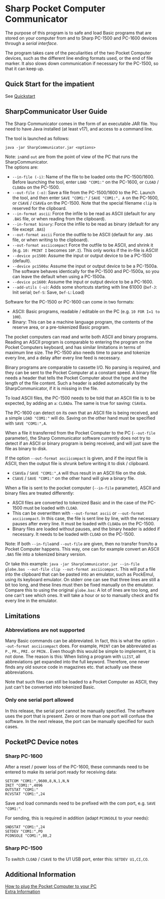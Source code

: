 # Sharp Pocket Computer Communicator

The purpose of this program is to safe and load Basic programs that are stored on your computer
from and to Sharp PC-1500 and PC-1600 devices through a _serial interface_.

The program takes care of the peculiarities of the two Pocket Computer devices, such as the different line
ending formats used, or the end of file marker. It also slows down communication if necessary
for the PC-1500, so that it can keep up.

## Quick Start for the impatient

See [Quickstart](Quickstart.md)

## SharpCommunicator User Guide

The Sharp Communicator comes in the form of an executable JAR file. You need
to have Java installed (at least v17), and access to a command line.

The tool is launched as follows:

`java -jar SharpCommunicator.jar <options>`

Note: `in`and `out` are from the point of view of the PC that runs the SharpCommunicator.  
The options are:

- `--in-file (-i)`: Name of the file to be loaded onto the PC-1500/1600. Before launching the tool, enter `LOAD "COM1:"`
  on the PC-1600, or `CLOAD` / `CLOADa` on the PC-1500.
- `--out-file (-o)`: Save a file from the PC-1500/1600 to the PC. Launch the tool, and then enter `SAVE "COM1:"` /
  `SAVE "COM1:", A` on the PC-1600, or `CSAVE` / `CSAVEa` on the PC-1500.
  Note that the special filename `clip` is reserved for the clipboard.
- `--in-format ascii`: Force the infile to be read as ASCII (default for any `.BAS` file, or when reading from the
  clipboard).
- `--in-format binary`: Force the infile to be read as binary (default for any file except `.BAS`)
- `--out-format ascii` Force the outfile to be ASCII (default for any `.BAS` file, or when writing to the clipboard).
- `--out-format asciicompact` Force the outfile to be ASCII, and shrink it (e.g. `10: PRINT I` becomes `10P.I`). This
  only works if the in-file is ASCII!
- `--device pc1500`: Assume the input or output device to be a PC-1500 (default).
- `--device pc1500a`: Assume the input or output device to be a PC-1500a. The software behaves identically for the
  PC-1500 and PC-1500a, so you can leave the default when using a PC-1500a.
- `--device pc1600`: Assume the input or output device to be a PC-1600.
- `--add-utils (-u)`: Adds some shortcuts starting with line 61000 (`Def-J`: Init serial; `Def-S`: Save, `Def-L`: Load)

Software for the PC-1500 or PC-1600 can come in two formats:

- ASCII: Basic programs, readable / editable on the PC (e.g. `10 FOR I=1 to 100`).
- Binary: This can be a machine language program, the contents of the reserve area, or a pre-tokenized Basic program.

The pocket computers can read and write both ASCII and binary programs. Reading an ASCII program is comparable to
entering the program on the Pocket Computers keyboard, and has similar limitations in terms of maximum line size. The
PC-1500 also needs time to parse and tokenize every line, and a delay after every line feed is necessary.

Binary programs are comparable to cassette I/O. No parsing is required, and they can be sent to the Pocket Computer
at a constant speed. A binary file needs a header that tells the Pocket Computer about the type and the length
of the file content. Such a header is added automatically by the SharpCommunicator, if it is missing in the file.

To load ASCII files, the PC-1500 needs to be told that an ASCII file is to be expected, by adding an `a`: `CLOADa`.
The same is true for saving: `CSAVEa`.

The PC-1600 can detect on its own that an ASCII file is being received, and a simple `LOAD "COM1:"` will do.
Saving on the other hand must be specified with `SAVE "COM1:",A`.

When a file it transferred from the Pocket Computer to the PC (`--out-file` parameter), the Sharp Communicator software
currently does not try to detect if an ASCII or binary program is being received, and will just save the file
as binary to disk.

If the option `--out-format asciicompact` is given, and if the input file is ASCII, then the
output file is shrunk before writing it to disk / clipboard.

- `CSAVEa` / `SAVE "COM1:",A` will thus result in an ASCII file on the disk.
- `CSAVE` / `SAVE "COM1:"` on the other hand will give a binary file.

When a file is sent to the pocket computer (`--in-file` parameter), ASCII and binary files are treated differently:

- ASCII files are converted to tokenized Basic and in the case of the PC-1500 must be loaded with `CLOAD`.
- This can be overwritten with `--out-format ascii` or `--out-format asciicompact`. In this case, the file is
  sent line by line, with the necessary pauses after every line. It must be loaded with `CLOADa` on the PC-1500.
- Binary files are loaded without pauses, and the binary header is added if necessary. It needs to be loaded with
  `CLOAD` on the PC-1500.

Note: If both `--in-file`and `--out-file` are given, then no transfer from/to a Pocket Computer happens. This way,
one can for example convert an ASCII `.BAS` file into a tokenized binary version.

Or take this example:
`java -jar SharpCommunicator.jar --in-file globe.bas --out-file clip --out-format asciicompact`. This
will put a file into the clipboard that can be pasted into an emulator, such as PockEmul, using its keyboard emulator.
On stderr
one can see that three lines are still a bit too long, and these lines must then be fixed manually on the emulator.
Compare this to using the original `globe.bas`: A lot of lines are too long, and one can't see which ones. It will take
a hour or so to manually check and fix every line in the emulator.

## Limitations

### Abbreviations are not supported

Many Basic commands can be abbreviated. In fact, this is what the option `--out-format asciicompact` does.
For example, `PRINT` can be abbreviated as `P.`, `PR.`, `PRI.` or `PRIN.`. Even though this would be simple to
implement,
it is not done. The reason is this: When listing a program with `LLIST`, all abbreviations get expanded into the
full keyword. Therefore, one never finds any old source code in magazines etc. that actually use these abbreviations.

Note that such files can still be loaded to a Pocket Computer as ASCII, they just can't be converted into tokenized
Basic.

### Only one serial port allowed

In this release, the serial port cannot be manually specified. The software uses the port that is present. Zero or more
than
one port will confuse the software. In the next release, the port can be manually specified for such cases.

## PocketPC Device notes

### Sharp PC-1600

After a reset / power loss of the PC-1600, these commands need to be entered
to make its serial port ready for receiving data:

```
SETCOM "COM1:",9600,8,N,1,N,N
INIT "COM1:",4096
OUTSTAT "COM1:"
RCVSTAT "COM1:",24
```

Save and load commands need to be prefixed with the com port, e.g. `SAVE "COM1:"`.

For sending, this is required in addition (adapt `PCONSOLE` to your needs):

```
SNDSTAT "COM1:",24
SETDEV "COM1:",PO
PCONSOLE "COM1:",80,2
```

### Sharp PC-1500

To switch `CLOAD` / `CSAVE` to the U1 USB port, enter this: `SETDEV U1,CI,CO`.

## Additional Information

[How to plug the Pocket Computer to your PC](HardwareNotes.md)  
[Extra Information](ExtraInformation.md)